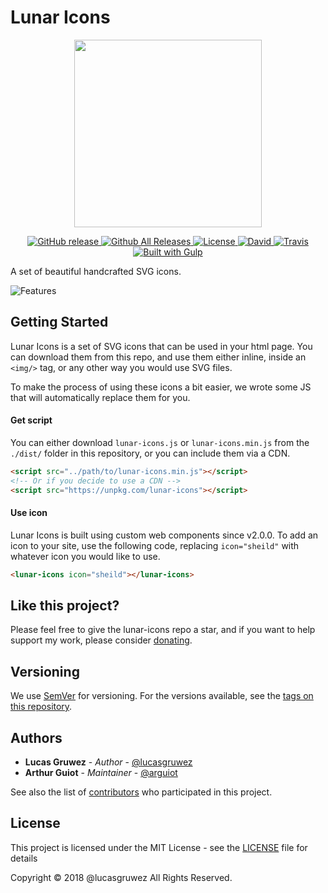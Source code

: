 # Lunar Icons

<p align="center">
    <img src="docs/img/black/logo-header.svg" width="300"/>
</p>

<p align="center">
    <a href="https://github.com/lucasgruwez/lunar-icons/releases">
        <img src="https://img.shields.io/github/release/lucasgruwez/lunar-icons.svg" alt="GitHub release" data-pin-nopin="true">
    </a>
    <a href="https://github.com/lucasgruwez/lunar-icons/releases">
        <img src="https://img.shields.io/github/downloads/lucasgruwez/lunar-icons/total.svg" alt="Github All Releases" data-pin-nopin="true">
    </a>
    <a href="LICENSE">
        <img src="https://img.shields.io/github/license/lucasgruwez/lunar-icons.svg" alt="License" data-pin-nopin="true">
    </a>
    <a href="">
        <img src="https://img.shields.io/david/dev/lucasgruwez/lunar-icons.svg" alt="David" data-pin-nopin="true">
    </a>
    <a href="https://travis-ci.org/lucasgruwez/lunar-icons">
        <img src="https://img.shields.io/travis/lucasgruwez/lunar-icons.svg" alt="Travis" data-pin-nopin="true">
    </a>
    <a href="http://gulpjs.com/">
        <img src="https://img.shields.io/badge/Built%20with-Gulp-%23CF4646.svg" alt="Built with Gulp" data-pin-nopin="true">
    </a>
</p>

A set of beautiful handcrafted SVG icons.

![Features](features.png)

## Getting Started

Lunar Icons is a set of SVG icons that can be used in your html page. You can download them from this repo, and use them either inline, inside an `<img/>` tag, or any other way you would use SVG files.

To make the process of using these icons a bit easier, we wrote some JS that will automatically replace them for you.

#### Get script

You can either download `lunar-icons.js` or `lunar-icons.min.js` from the `./dist/` folder in this repository, or you can include them via a CDN.

```html
<script src="../path/to/lunar-icons.min.js"></script>
<!-- Or if you decide to use a CDN -->
<script src="https://unpkg.com/lunar-icons"></script>
```

#### Use icon

Lunar Icons is built using custom web components since v2.0.0. To add an icon to your site, use the following code, replacing `icon="sheild"` with whatever icon you would like to use.

```html
<lunar-icons icon="sheild"></lunar-icons>
```

## Like this project?

Please feel free to give the lunar-icons repo a star, and if you want to help support my work, please consider [donating](https://paypal.me/lucasgruwez).

## Versioning

We use [SemVer](http://semver.org/) for versioning. For the versions available, see the [tags on this repository](https://github.com/pr1mer-tech/lunar-icons/tags).

## Authors

- **Lucas Gruwez** - *Author* - [@lucasgruwez](https://github.com/lucasgruwez)
- **Arthur Guiot** - *Maintainer* - [@arguiot](https://github.com/arguiot)

See also the list of [contributors](https://github.com/pr1mer-tech/lunar-icons/contributors) who participated in this project.

## License

This project is licensed under the MIT License - see the [LICENSE](LICENSE) file for details

Copyright &copy; 2018 @lucasgruwez All Rights Reserved.
